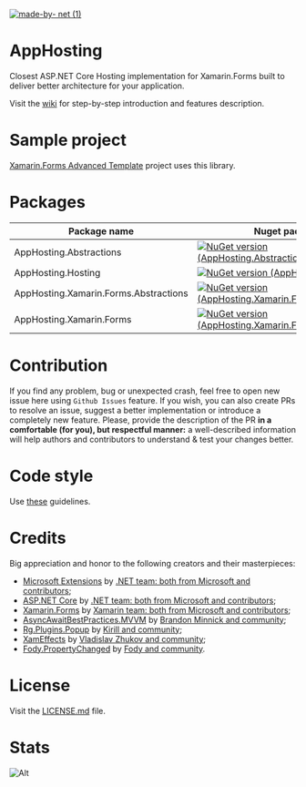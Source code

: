 [![made-by- net (1)](https://user-images.githubusercontent.com/35460261/196411702-1dc98532-ff1f-4594-aa38-1c6f6178351f.svg)](https://dot.net)

# AppHosting
Closest ASP.NET Core Hosting implementation for Xamarin.Forms built to deliver better architecture for your application.

Visit the [wiki](https://github.com/SnowPowerCore/AppHosting/wiki) for step-by-step introduction and features description.

# Sample project
[Xamarin.Forms Advanced Template](https://github.com/SnowPowerCore/Xamarin-Forms-Advanced-Template) project uses this library.

# Packages
| Package name      | Nuget package |
| ----------------- | ------------- |
| AppHosting.Abstractions | [![NuGet version (AppHosting.Abstractions)](https://img.shields.io/nuget/v/AppHosting.Abstractions.svg?style=flat-square)](https://www.nuget.org/packages/AppHosting.Abstractions/)|
| AppHosting.Hosting         |  [![NuGet version (AppHosting.Hosting)](https://img.shields.io/nuget/v/AppHosting.Hosting.svg?style=flat-square)](https://www.nuget.org/packages/AppHosting.Hosting/)|
| AppHosting.Xamarin.Forms.Abstractions | [![NuGet version (AppHosting.Xamarin.Forms.Abstractions)](https://img.shields.io/nuget/v/AppHosting.Xamarin.Forms.Abstractions.svg?style=flat-square)](https://www.nuget.org/packages/AppHosting.Xamarin.Forms.Abstractions/)|
| AppHosting.Xamarin.Forms         |  [![NuGet version (AppHosting.Xamarin.Forms)](https://img.shields.io/nuget/v/AppHosting.Xamarin.Forms.svg?style=flat-square)](https://www.nuget.org/packages/AppHosting.Xamarin.Forms/)|

# Contribution
If you find any problem, bug or unexpected crash, feel free to open new issue here using `Github Issues` feature. If you wish, you can also create PRs to resolve an issue, suggest a better implementation or introduce a completely new feature.
Please, provide the description of the PR **in a comfortable (for you), but respectful manner:** a well-described information will help authors and contributors to understand & test your changes better.

# Code style
Use [these](https://docs.microsoft.com/en-us/dotnet/standard/design-guidelines/) guidelines.

# Credits
Big appreciation and honor to the following creators and their masterpieces:
- [Microsoft Extensions](https://github.com/dotnet/extensions) by [.NET team: both from Microsoft and contributors](https://github.com/dotnet);
- [ASP.NET Core](https://github.com/dotnet/aspnetcore) by [.NET team: both from Microsoft and contributors](https://github.com/dotnet);
- [Xamarin.Forms](https://github.com/xamarin/Xamarin.Forms) by [Xamarin team: both from Microsoft and contributors](https://github.com/xamarin);
- [AsyncAwaitBestPractices.MVVM](https://github.com/brminnick/AsyncAwaitBestPractices) by [Brandon Minnick and community](https://github.com/brminnick);
- [Rg.Plugins.Popup](https://github.com/rotorgames/Rg.Plugins.Popup) by [Kirill and community](https://github.com/rotorgames);
- [XamEffects](https://github.com/mrxten/XamEffects) by [Vladislav Zhukov and community](https://github.com/mrxten);
- [Fody.PropertyChanged](https://github.com/Fody/PropertyChanged) by [Fody and community](https://github.com/Fody).

# License
Visit the [LICENSE.md](https://github.com/SnowPowerCore/AppHosting/blob/main/LICENSE.md) file.

# Stats
![Alt](https://repobeats.axiom.co/api/embed/4dd436b50c18b056556499b5fda3dd0ffdbe01cd.svg "Repobeats analytics image")
